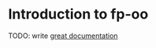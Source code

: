 # Introduction to fp-oo

TODO: write [great documentation](http://jacobian.org/writing/great-documentation/what-to-write/)
